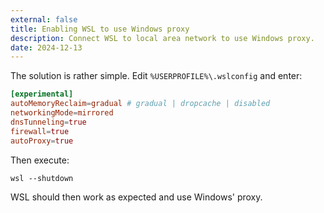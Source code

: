 ```yaml
---
external: false
title: Enabling WSL to use Windows proxy
description: Connect WSL to local area network to use Windows proxy.
date: 2024-12-13
---
```


The solution is rather simple. Edit `%USERPROFILE%\.wslconfig` and enter:

```toml
[experimental]
autoMemoryReclaim=gradual # gradual | dropcache | disabled
networkingMode=mirrored
dnsTunneling=true
firewall=true
autoProxy=true
```

Then execute:

```shell
wsl --shutdown
```

WSL should then work as expected and use Windows' proxy.
